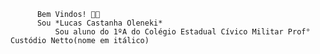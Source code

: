 
          Bem Vindos! 🎱🐤
          Sou *Lucas Castanha Oleneki* 
              Sou aluno do 1ºA do Colégio Estadual Cívico Militar Prof° Custódio Netto(nome em itálico)
